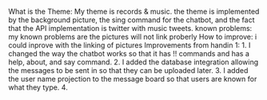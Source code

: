 What is the Theme:
    My theme is records & music. the theme is implemented by the background picture, the sing command for the chatbot, and the fact that the API implementation is twitter with music tweets.
known problems:
    my known problems are the pictures will not link proberly
How to improve:
    i could inprove with the linking of pictures 
Improvements from handin 1:
    1. I changed the way the chatbot works so that it has !! commands and has a help, about, and say command.
    2. I added the database integration allowing the messages to be sent in so that they can be uploaded later.
    3. I added the user name projection to the message board so that users are known for what they type. 
    4. 